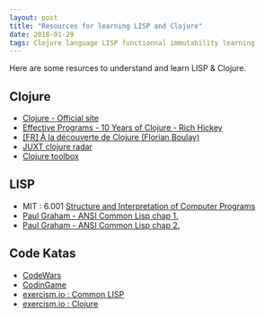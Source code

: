 ```yaml
---
layout: post
title: "Resources for learning LISP and Clojure"
date: 2018-01-29
tags: Clojure language LISP functionnal immutability learning
---
```

Here are some resurces to understand and learn LISP & Clojure.

## Clojure

- [Clojure - Official site](https://clojure.org/)
- [Effective Programs - 10 Years of Clojure - Rich Hickey](https://www.youtube.com/watch?v=2V1FtfBDsLU)
- [[FR] À la découverte de Clojure (Florian Boulay)](https://www.youtube.com/watch?v=z_KWmzs-j70)
- [JUXT clojure radar](http://juxt.pro/radar.html)
- [Clojure toolbox](https://www.clojure-toolbox.com/)

## LISP

- MIT : 6.001 [Structure and Interpretation of Computer Programs](https://ocw.mit.edu/courses/electrical-engineering-and-computer-science/6-001-structure-and-interpretation-of-computer-programs-spring-2005/)
- [Paul Graham - ANSI Common Lisp chap 1.](https://sep.yimg.com/ty/cdn/paulgraham/acl1.txt)
- [Paul Graham - ANSI Common Lisp chap 2.](https://sep.yimg.com/ty/cdn/paulgraham/acl2.txt)

## Code Katas

- [CodeWars](https://www.codewars.com/)
- [CodinGame](https://www.codingame.com/training)
- [exercism.io : Common LISP](http://exercism.io/languages/common-lisp/about)
- [exercism.io : Clojure](http://exercism.io/languages/clojure/about)
